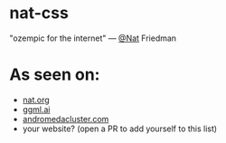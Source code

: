# nat-css
"ozempic for the internet" — [@Nat](https://github.com/nat) Friedman

# As seen on:
- [nat.org](http://nat.org/)
- [ggml.ai](http://ggml.ai/)
- [andromedacluster.com](https://andromedacluster.com/)
- your website? (open a PR to add yourself to this list)
